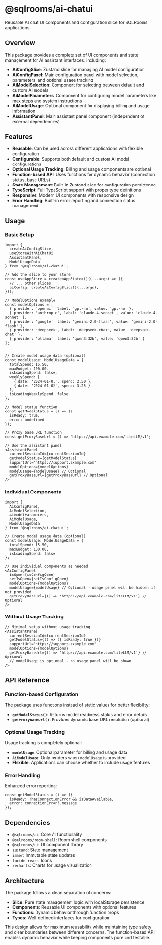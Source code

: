 # @sqlrooms/ai-chatui

Reusable AI chat UI components and configuration slice for SQLRooms applications.

## Overview

This package provides a complete set of UI components and state management for AI assistant interfaces, including:

- **AiConfigSlice**: Zustand slice for managing AI model configuration
- **AiConfigPanel**: Main configuration panel with model selection, parameters, and optional usage tracking
- **AiModelSelection**: Component for selecting between default and custom AI models
- **AiModelParameters**: Component for configuring model parameters like max steps and system instructions
- **AiModelUsage**: Optional component for displaying billing and usage information
- **AssistantPanel**: Main assistant panel component (independent of external dependencies)

## Features

- **Reusable**: Can be used across different applications with flexible configuration
- **Configurable**: Supports both default and custom AI model configurations
- **Optional Usage Tracking**: Billing and usage components are optional
- **Function-based API**: Uses functions for dynamic behavior (connection status, base URLs)
- **State Management**: Built-in Zustand slice for configuration persistence
- **TypeScript**: Full TypeScript support with proper type definitions
- **Responsive**: Modern UI components with responsive design
- **Error Handling**: Built-in error reporting and connection status management

## Usage

### Basic Setup

```tsx
import {
  createAiConfigSlice,
  useStoreWithAiChatUi,
  AssistantPanel,
  ModelUsageData
} from '@sqlrooms/ai-chatui';

// Add the slice to your store
const useAppStore = create<AppState>()((...args) => ({
  // ... other slices
  aiConfig: createAiConfigSlice()(...args),
}));

// ModelOptions example
const modelOptions = [
  { provider: 'openai', label: 'gpt-4o', value: 'gpt-4o' },
  { provider: 'anthropic', label: 'claude-4-sonnet', value: 'claude-4-sonnet' },
  { provider: 'google', label: 'gemini-2.0-flash', value: 'gemini-2.0-flash' },
  { provider: 'deepseek', label: 'deepseek-chat', value: 'deepseek-chat' },
  { provider: 'ollama', label: 'qwen3:32b', value: 'qwen3:32b' }
];


// Create model usage data (optional)
const modelUsage: ModelUsageData = {
  totalSpend: 15.50,
  maxBudget: 100.00,
  isLoadingSpend: false,
  weeklySpend: [
    { date: '2024-01-01', spend: 2.50 },
    { date: '2024-01-02', spend: 3.25 }
  ],
  isLoadingWeeklySpend: false
};

// Model status function
const getModelStatus = () => ({
  isReady: true,
  error: undefined
});

// Proxy base URL function
const getProxyBaseUrl = () => 'https://api.example.com/liteLLM/v1';

// Use the assistant panel
<AssistantPanel
  currentSessionId={currentSessionId}
  getModelStatus={getModelStatus}
  supportUrl="https://support.example.com"
  modelOptions={modelOptions}
  modelUsage={modelUsage} // Optional
  getProxyBaseUrl={getProxyBaseUrl} // Optional
/>
```

### Individual Components

```tsx
import {
  AiConfigPanel,
  AiModelSelection,
  AiModelParameters,
  AiModelUsage,
  ModelUsageData
} from '@sqlrooms/ai-chatui';

// Create model usage data (optional)
const modelUsage: ModelUsageData = {
  totalSpend: 15.50,
  maxBudget: 100.00,
  isLoadingSpend: false
};

// Use individual components as needed
<AiConfigPanel
  isOpen={isConfigOpen}
  setIsOpen={setIsConfigOpen}
  modelOptions={modelOptions}
  modelUsage={modelUsage} // Optional - usage panel will be hidden if not provided
  getProxyBaseUrl={() => 'https://api.example.com/liteLLM/v1'} // Optional
/>
```

### Without Usage Tracking

```tsx
// Minimal setup without usage tracking
<AssistantPanel
  currentSessionId={currentSessionId}
  getModelStatus={() => ({ isReady: true })}
  supportUrl="https://support.example.com"
  modelOptions={modelOptions}
  getProxyBaseUrl={() => 'https://api.example.com/liteLLM/v1'} // Optional
  // modelUsage is optional - no usage panel will be shown
/>
```

## API Reference

### Function-based Configuration

The package uses functions instead of static values for better flexibility:

- **`getModelStatus()`**: Returns model readiness status and error details
- **`getProxyBaseUrl()`**: Provides dynamic base URL resolution (optional)

### Optional Usage Tracking

Usage tracking is completely optional:

- **`modelUsage`**: Optional parameter for billing and usage data
- **`AiModelUsage`**: Only renders when `modelUsage` is provided
- **Flexible**: Applications can choose whether to include usage features

### Error Handling

Enhanced error reporting:

```tsx
const getModelStatus = () => ({
  isReady: !hasConnectionError && isDataAvailable,
  error: connectionError?.message
});
```

## Dependencies

- `@sqlrooms/ai`: Core AI functionality
- `@sqlrooms/room-shell`: Room shell components
- `@sqlrooms/ui`: UI component library
- `zustand`: State management
- `immer`: Immutable state updates
- `lucide-react`: Icons
- `recharts`: Charts for usage visualization

## Architecture

The package follows a clean separation of concerns:

- **Slice**: Pure state management logic with localStorage persistence
- **Components**: Reusable UI components with optional features
- **Functions**: Dynamic behavior through function props
- **Types**: Well-defined interfaces for configuration

This design allows for maximum reusability while maintaining type safety and clear boundaries between different concerns. The function-based API enables dynamic behavior while keeping components pure and testable.
